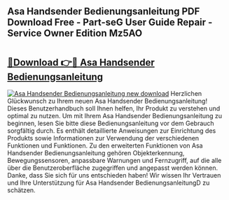 ## Asa Handsender Bedienungsanleitung PDF Download Free - Part-seG User Guide Repair - Service Owner Edition Mz5AO

# <h2><a href="http://df5ivl.blite.top/?on=Asa+Handsender+Bedienungsanleitung">🔗Download 👉🔴 Asa Handsender Bedienungsanleitung</a></h2>

[![Asa Handsender Bedienungsanleitung new download](https://i.imgur.com/lujVjoI.png)](http://df5ivl.blite.top/?on=Asa+Handsender+Bedienungsanleitung)
Herzlichen Glückwunsch zu Ihrem neuen Asa Handsender Bedienungsanleitung! Dieses Benutzerhandbuch soll Ihnen helfen, Ihr Produkt zu verstehen und optimal zu nutzen. Um mit Ihrem Asa Handsender Bedienungsanleitung zu beginnen, lesen Sie bitte diese Bedienungsanleitung vor dem Gebrauch sorgfältig durch. Es enthält detaillierte Anweisungen zur Einrichtung des Produkts sowie Informationen zur Verwendung der verschiedenen Funktionen und Funktionen. Zu den erweiterten Funktionen von Asa Handsender Bedienungsanleitung gehören Objekterkennung, Bewegungssensoren, anpassbare Warnungen und Fernzugriff, auf die alle über die Benutzeroberfläche zugegriffen und angepasst werden können. Danke, dass Sie sich für uns entschieden haben! Wir wissen Ihr Vertrauen und Ihre Unterstützung für Asa Handsender BedienungsanleitungD zu schätzen.
